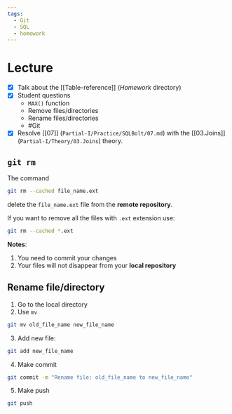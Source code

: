 ```yaml
---
tags:
  - Git
  - SQL
  - homework
---
```

# Lecture
- [x] Talk about the [[Table-reference]] (*Homework* directory) 
- [x] Student questions
	- `MAX()` function
	- Remove files/directories
	- Rename files/directories
	- #Git 
- [x] Resolve [[07]] (`Partial-I/Practice/SQLBolt/07.md`) with the [[03.Joins]] (`Partial-I/Theory/03.Joins`) theory.

## `git rm`
The command
```bash
git rm --cached file_name.ext
```
delete the `file_name.ext` file from the **remote repository**.

If you want to remove all the files with `.ext` extension use:
```bash
git rm --cached *.ext
```
**Notes**: 
1. You need to commit your changes
2. Your files will not disappear from your **local repository**

## Rename file/directory
1. Go to the local directory
2. Use `mv`
```bash
git mv old_file_name new_file_name
```
3. Add new file: 
```bash
git add new_file_name
```
4. Make commit
```bash
git commit -m "Rename file: old_file_name to new_file_name"
```
5. Make push
```bash
git push
```
